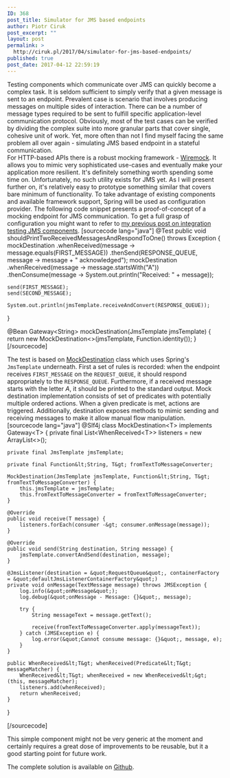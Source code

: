 ```yaml
---
ID: 368
post_title: Simulator for JMS based endpoints
author: Piotr Ciruk
post_excerpt: ""
layout: post
permalink: >
  http://ciruk.pl/2017/04/simulator-for-jms-based-endpoints/
published: true
post_date: 2017-04-12 22:59:19
---
```

Testing components which communicate over JMS can quickly become a complex task. It is seldom sufficient to simply verify that a given message is sent to an endpoint. Prevalent case is scenario that involves producing messages on multiple sides of interaction. There can be a number of message types required to be sent to fulfill specific application-level communication protocol. 
Obviously, most of the test cases can be verified by dividing the complex suite into more granular parts that cover single, cohesive unit of work. Yet, more often than not I find myself facing the same problem all over again - simulating JMS based endpoint in a stateful communication.   
For HTTP-based APIs there is a robust mocking framework - <a href="http://wiremock.org/">Wiremock</a>. It allows you to mimic very sophisticated use-cases and eventually make your application more resilient. It's definitely something worth spending some time on. Unfortunately, no such utility exists for JMS yet. As I will present further on, it's relatively easy to prototype something similar that covers bare minimum of functionality. To take advantage of existing components and available framework support, Spring will be used as configuration provider. 
The following code snippet presents a proof-of-concept of a mocking endpoint for JMS communication. To get a full grasp of configuration you might want to refer to <a href="http://ciruk.pl/2017/01/testing-jms-bridge-to-ibm-mq-with-spring-boot/">my previous post on integration testing JMS components</a>.
[sourcecode lang="java"]
@Test
public void shouldPrintTwoReceivedMessagesAndRespondToOne() throws Exception {
    mockDestination
            .whenReceived(message -&gt; message.equals(FIRST_MESSAGE))
            .thenSend(RESPONSE_QUEUE, message -&gt; message + &quot; acknowledged&quot;);
    mockDestination
            .whenReceived(message -&gt; message.startsWith(&quot;A&quot;))
            .thenConsume(message -&gt; System.out.println(&quot;Received: &quot; + message));

    send(FIRST_MESSAGE);
    send(SECOND_MESSAGE);

    System.out.println(jmsTemplate.receiveAndConvert(RESPONSE_QUEUE));
}

@Bean
Gateway&lt;String&gt; mockDestination(JmsTemplate jmsTemplate) {
    return new MockDestination&lt;&gt;(jmsTemplate, Function.identity());
}
[/sourcecode]

The test is based on <a href="https://github.com/cpiotr/blog/blob/master/blog-code/src/main/java/pl/ciruk/blog/jms/MockDestination.java">MockDestination</a> class which uses Spring's <code>JmsTemplate</code> underneath. First a set of rules is recorded: when the endpoint receives <code>FIRST_MESSAGE</code> on the <code>REQUEST_QUEUE</code>, it should respond appropriately to the <code>RESPONSE_QUEUE</code>. Furthermore, if a received message starts with the letter <em>A</em>, it should be printed to the standard output. 
Mock destination implementation consists of set of predicates with potentially multiple ordered actions. When a given predicate is met, actions are triggered. Additionally, destination exposes methods to mimic sending and receiving messages to make it allow manual flow manipulation.    
[sourcecode lang="java"]
@Slf4j
class MockDestination&lt;T&gt; implements Gateway&lt;T&gt; {
    private final List&lt;WhenReceived&lt;T&gt;&gt; listeners = new ArrayList&lt;&gt;();

    private final JmsTemplate jmsTemplate;

    private final Function&lt;String, T&gt; fromTextToMessageConverter;

    MockDestination(JmsTemplate jmsTemplate, Function&lt;String, T&gt; fromTextToMessageConverter) {
        this.jmsTemplate = jmsTemplate;
        this.fromTextToMessageConverter = fromTextToMessageConverter;
    }

    @Override
    public void receive(T message) {
        listeners.forEach(consumer -&gt; consumer.onMessage(message));
    }

    @Override
    public void send(String destination, String message) {
        jmsTemplate.convertAndSend(destination, message);
    }

    @JmsListener(destination = &quot;RequestQueue&quot;, containerFactory = &quot;defaultJmsListenerContainerFactory&quot;)
    private void onMessage(TextMessage message) throws JMSException {
        log.info(&quot;onMessage&quot;);
        log.debug(&quot;onMessage - Message: {}&quot;, message);

        try {
            String messageText = message.getText();

            receive(fromTextToMessageConverter.apply(messageText));
        } catch (JMSException e) {
            log.error(&quot;Cannot consume message: {}&quot;, message, e);
        }
    }

    public WhenReceived&lt;T&gt; whenReceived(Predicate&lt;T&gt; messageMatcher) {
        WhenReceived&lt;T&gt; whenReceived = new WhenReceived&lt;&gt;(this, messageMatcher);
        listeners.add(whenReceived);
        return whenReceived;
    }
}

[/sourcecode]

This simple component might not be very generic at the moment and certainly requires a great dose of improvements to be reusable, but it a good starting point for future work. 

The complete solution is available on <a href="https://github.com/cpiotr/blog/blob/master/blog-code/src/test/java/pl/ciruk/blog/jms/MockDestinationIntegrationTest.java">Github</a>.